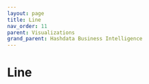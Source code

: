 ```yaml
---
layout: page
title: Line
nav_order: 11
parent: Visualizations
grand_parent: Hashdata Business Intelligence
---
```

# Line


